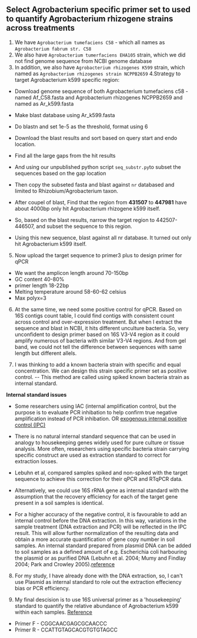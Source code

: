 ## Select Agrobacterium specific primer set to used to quantify Agrobacterium rhizogene strains across treatments

1. We have ``Agrobacterium tumefaciens C58`` - which all names as ``Agrobacterium fabrum str. C58``
2. We also have ``Agrobacterium tumerfaciens EHA105`` strain, which we did not find genome sequence from NCBI genome database
3. In addition, we also have ``Agrobacterium rhizogenes K599`` strain, which named as ``Agrobacterium rhizogenes strain NCPPB2659``
4.Strategy to target Agrobacterium k599 specific region:

  * Download genome sequence of both Agrobacterium tumefaciens c58 - named Af_C58.fasta and Agrobacterium rhizogenes NCPPB2659 and named as Ar_k599.fasta
  
  * Make blast database using Ar_k599.fasta
  
  * Do blastn and set 1e-5 as the threshold, format using 6
  
  * Download the blast results and sort based on query start and endo location.
  
  * Find all the large gaps from the hit results
  
  * And using our unpublished python script ``seq_substr.py``to subset the sequences based on the gap location
  
  * Then copy the subseted fasta and blast against ``nr`` databased and limited to Rhizobium/Agrobacterium taxon.
  
  * After coupel of blast, Find that the region from **431507** to **447981** have about 4000bp only hit Agrobacterium rhizogene k599 itself. 
  
  * So, based on the blast results, narrow the target region to 442507-446507, and subset the sequence to this region.
  
  * Using this new sequence, blast against all nr database. It turned out only hit Agrobacterium k599 itself.
  
5. Now upload the target sequence to primer3 plus to design primer for qPCR

  * We want the amplicon length around 70-150bp
  * GC content 40-80%
  * primer length 18-22bp
  * Melting temperature around 58-60-62 celsius
  * Max polyx=3
  
6. At the same time, we need some positive control for qPCR. Based on 16S contigs count table, I could find contigs with consistent count across control and over-expression treatment. But when I extract the sequence and blast in NCBI, it hits different unculture bacteria. So, very unconfident to design primer based on 16S V3-V4 region as it could amplify numerous of bacteria with similar V3-V4 regions. And from gel band, we could not tell the difference between sequences with same length but different allels.

7. I was thinking to add a known bacteria strain with specific and equal concentration. We can design this strain specific primer set as positive control. -- This method are called using spiked known bacteria strain as internal standard.

**Internal standard issues**

 * Some researchers using IAC (internal amplification control, but the purpose is to evaluate PCR inhibation to help confirm true negative amplification instead of PCR inhibation. OR [exogenous internal positive control (IPC)](https://onlinelibrary.wiley.com/doi/full/10.1111/j.1365-2672.2009.04364.x) 
 
 * There is no natural internal standard sequence that can be used in analogy to housekeeping genes widely used for pure culture or tissue analysis. More often, researchers using specific bacteria strain carrying specific construct are used as extraction standard to correct for extraction losses. 

 * Lebuhn et al, compared samples spiked and non-spiked with the target sequence to achieve this correction for their qPCR and RTqPCR data.

 * Alternatively, we could use 16S rRNA gene as internal standard with the assumption that the recovery efficiency for each of the target gene present in a soil samples is identical. 

 * For a higher accuracy of the negative control, it is favourable to add an internal control before the DNA extraction. In this way, variations in the sample treatment (DNA extraction and PCR) will be reflected in the IPC result. This will allow further normalization of the resulting data and obtain a more accurate quantification of gene copy number in soil samples. An internal standard prepared from plasmid DNA can be added to soil samples as a defined amount of e.g. Escherichia coli harbouring the plasmid or as purified DNA (Lebuhn et al. 2004; Mumy and Findlay 2004; Park and Crowley 2005).[reference](https://onlinelibrary.wiley.com/doi/full/10.1111/j.1365-2672.2009.04364.x)
 

8. For my study, I have already done with the DNA extraction, so, I can't use Plasmid as internal standard to role out the extraction effeciency bias or PCR efficiency. 

9. My final descision is to use 16S universal primer as a 'housekeeping' standard to quantify the relative abundance of Agrobacterium k599 within each samples. [Reference](https://academic.oup.com/femsec/article/58/3/572/523809)

* Primer F - CGGCAACGAGCGCAACCC
* Primer R - CCATTGTAGCACGTGTGTAGCC






